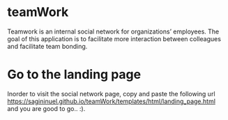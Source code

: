 # teamWork
Teamwork is an internal social network for organizations’ employees. The goal of this application is to facilitate more interaction between colleagues and facilitate team bonding.

# Go to the landing page
Inorder to visit the social network page, copy and paste the following url https://sagininuel.github.io/teamWork/templates/html/landing_page.html and you are good to go.. :).
